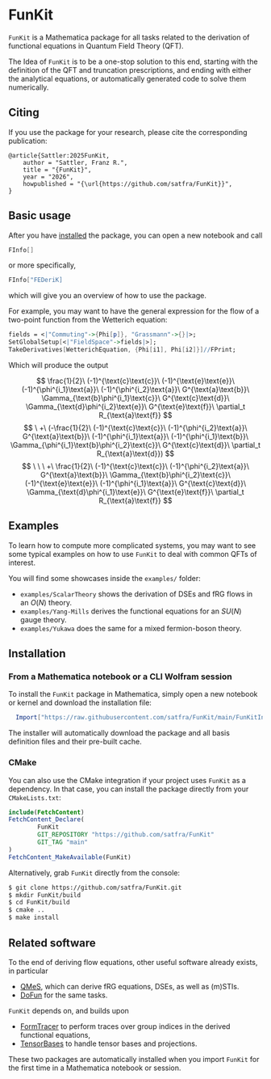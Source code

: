 # FunKit

`FunKit` is a Mathematica package for all tasks related to the derivation of functional equations in Quantum Field Theory (QFT). 

The Idea of `FunKit` is to be a one-stop solution to this end, starting with the definition of the QFT and truncation prescriptions, and ending with either the analytical equations, or automatically generated code to solve them numerically.

## Citing

If you use the package for your research, please cite the corresponding publication:

```
@article{Sattler:2025FunKit,
    author = "Sattler, Franz R.",
    title = "{FunKit}",
    year = "2026",
    howpublished = "{\url{https://github.com/satfra/FunKit}}",
}
```

## Basic usage

After you have [installed](#installation) the package, you can open a new notebook and call
```Mathematica
FInfo[]
```
or more specifically,
```Mathematica
FInfo["FEDeriK]
```
which will give you an overview of how to use the package.

For example, you may want to have the general expression for the flow of a two-point function from the Wetterich equation:
```Mathematica
fields = <|"Commuting"->{Phi[p]}, "Grassmann"->{}|>;
SetGlobalSetup[<|"FieldSpace"->fields|>];
TakeDerivatives[WetterichEquation, {Phi[i1], Phi[i2]}]//FPrint;
```
Which will produce the output

$$
\frac{1}{2}\ (-1)^{\text{c}\text{c}}\ (-1)^{\text{e}\text{e}}\ (-1)^{\phi^{i_1}\text{a}}\ (-1)^{\phi^{i_2}\text{a}}\ G^{\text{a}\text{b}}\ \Gamma_{\text{b}\phi^{i_1}\text{c}}\ G^{\text{c}\text{d}}\ \Gamma_{\text{d}\phi^{i_2}\text{e}}\ G^{\text{e}\text{f}}\ \partial_t R_{\text{a}\text{f}}
$$
$$
\ +\ (-\frac{1}{2}\ (-1)^{\text{c}\text{c}}\ (-1)^{\phi^{i_2}\text{a}}\ G^{\text{a}\text{b}}\ (-1)^{\phi^{i_1}\text{a}}\ (-1)^{\phi^{i_1}\text{b}}\ \Gamma_{\phi^{i_1}\text{b}\phi^{i_2}\text{c}}\ G^{\text{c}\text{d}}\ \partial_t R_{\text{a}\text{d}})
$$
$$
\ \ \ +\ \frac{1}{2}\ (-1)^{\text{c}\text{c}}\ (-1)^{\phi^{i_2}\text{a}}\ G^{\text{a}\text{b}}\ \Gamma_{\text{b}\phi^{i_2}\text{c}}\ (-1)^{\text{e}\text{e}}\ (-1)^{\phi^{i_1}\text{a}}\ G^{\text{c}\text{d}}\ \Gamma_{\text{d}\phi^{i_1}\text{e}}\ G^{\text{e}\text{f}}\ \partial_t R_{\text{a}\text{f}}
$$

## Examples

To learn how to compute more complicated systems, you may want to see some typical examples on how to use `FunKit` to deal with common QFTs of interest. 

You will find some showcases inside the `examples/` folder:
-  `examples/ScalarTheory` shows the derivation of DSEs and fRG flows in an $O(N)$ theory.
-  `examples/Yang-Mills` derives the functional equations for an $SU(N)$ gauge theory.
-  `examples/Yukawa` does the same for a mixed fermion-boson theory.

## Installation

### From a Mathematica notebook or a CLI Wolfram session

To install the `FunKit` package in Mathematica, simply open a new notebook or kernel and download the installation file:
```Mathematica
  Import["https://raw.githubusercontent.com/satfra/FunKit/main/FunKitInstaller.m"]
```
The installer will automatically download the package and all basis definition files and their pre-built cache.

### CMake

You can also use the CMake integration if your project uses `FunKit` as a dependency. In that case, you can install the package directly from your `CMakeLists.txt`:

```cmake
include(FetchContent)
FetchContent_Declare(
        FunKit
        GIT_REPOSITORY "https://github.com/satfra/FunKit"
        GIT_TAG "main"
)
FetchContent_MakeAvailable(FunKit)
```
Alternatively, grab `FunKit` directly from the console:
```bash
$ git clone https://github.com/satfra/FunKit.git
$ mkdir FunKit/build
$ cd FunKit/build
$ cmake ..
$ make install
```


## Related software

To the end of deriving flow equations, other useful software already exists, in particular

- [QMeS](https://github.com/QMeS-toolbox/QMeS-Derivation), which can derive fRG equations, DSEs, as well as (m)STIs.
- [DoFun](https://github.com/markusqh/DoFun) for the same tasks.

`FunKit` depends on, and builds upon
-  [FormTracer](https://github.com/FormTracer/FormTracer) to perform traces over group indices in the derived functional equations,
-  [TensorBases](https://github.com/satfra/TensorBases) to handle tensor bases and projections.

These two packages are automatically installed when you import `FunKit` for the first time in a Mathematica notebook or session.